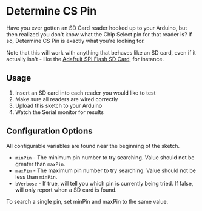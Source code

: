 # Determine CS Pin

Have you ever gotten an SD Card reader hooked up to your Arduino, but then realized you don't know what the Chip Select pin for that reader is? If so,  Determine CS Pin is exactly what you're looking for.

Note that this will work with anything that behaves like an SD card, even if it actually isn't - like the [Adafruit SPI Flash SD Card](https://www.adafruit.com/product/4899), for instance.



## Usage

1. Insert an SD card into each reader you would like to test
1. Make sure all readers are wired correctly
1. Upload this sketch to your Arduino
1. Watch the Serial monitor for results



## Configuration Options

All configurable variables are found near the beginning of the sketch.

- `minPin` - The minimum pin number to try searching. Value should not be greater than `maxPin`.
- `maxPin` - The maximum pin number to try searching. Value should not be less than `minPin`.
- `bVerbose` - If true, will tell you which pin is currently being tried. If false, will only report when a SD card is found.

To search a single pin, set minPin and maxPin to the same value.
